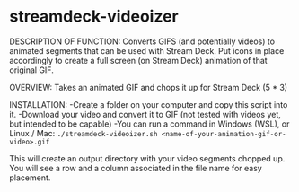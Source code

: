 # streamdeck-videoizer

DESCRIPTION OF FUNCTION:
Converts GIFS (and potentially videos) to animated segments that can be used with Stream Deck.
Put icons in place accordingly to create a full screen (on Stream Deck) animation of that original GIF.


OVERVIEW:
Takes an animated GIF and chops it up for Stream Deck (5 * 3)

INSTALLATION:
-Create a folder on your computer and copy this script into it.
-Download your video and convert it to GIF (not tested with videos yet, but intended to be capable)
-You can run a command in Windows (WSL), or Linux / Mac:
``` ./streamdeck-videoizer.sh <name-of-your-animation-gif-or-video>.gif ```

This will create an output directory with your video segments chopped up.
You will see a row and a column associated in the file name for easy placement.

